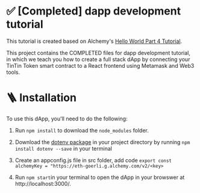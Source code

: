 # ✅ [Completed] dapp development tutorial

This tutorial is created based on Alchemy's [Hello World Part 4 Tutorial](https://app.gitbook.com/@alchemyapi/s/alchemy/tutorials/hello-world-smart-contract/creating-a-full-stack-dapp).

This project contains the COMPLETED files for dapp development tutorial, in which we teach you how to create a full stack dApp by connecting your TinTin Token smart contract to a React frontend using Metamask and Web3 tools.

# 🪜 Installation

To use this dApp, you'll need to do the following:

1. Run `npm install` to download the `node_modules` folder.
2. Download the [dotenv package](https://www.npmjs.com/package/dotenv) in your project directory by running `npm install dotenv --save` in your terminal
3. Create an appconfig.js file in src folder, add code `export const alchemyKey = "https://eth-goerli.g.alchemy.com/v2/<key>`

4. Run `npm start`in your terminal to open the dApp in your browswer at http://localhost:3000/.
